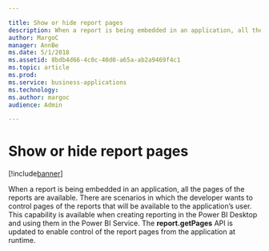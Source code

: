 ```yaml
---

title: Show or hide report pages
description: When a report is being embedded in an application, all the pages of the reports are available.
author: MargoC
manager: AnnBe
ms.date: 5/1/2018
ms.assetid: 8bdb4d66-4c0c-40d0-a65a-ab2a9469f4c1
ms.topic: article
ms.prod: 
ms.service: business-applications
ms.technology: 
ms.author: margoc
audience: Admin

---
```

#  Show or hide report pages 




[!include[banner](../../../includes/banner.md)]

When a report is being embedded in an application, all the pages of the reports
are available. There are scenarios in which the developer wants to control pages
of the reports that will be available to the application’s user. This capability
is available when creating reporting in the Power BI Desktop and using them in
the Power BI Service. The **report.getPages** API is updated to enable control
of the report pages from the application at runtime.
